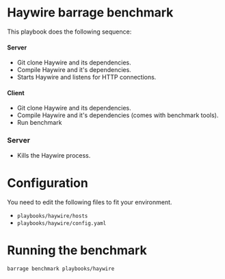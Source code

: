 # Haywire barrage benchmark
This playbook does the following sequence:

#### Server
- Git clone Haywire and its dependencies.
- Compile Haywire and it's dependencies.
- Starts Haywire and listens for HTTP connections.

#### Client
- Git clone Haywire and its dependencies.
- Compile Haywire and it's dependencies (comes with benchmark tools).
- Run benchmark
 
### Server
- Kills the Haywire process.

# Configuration
You need to edit the following files to fit your environment.
- `playbooks/haywire/hosts`
- `playbooks/haywire/config.yaml`

# Running the benchmark
`barrage benchmark playbooks/haywire`
